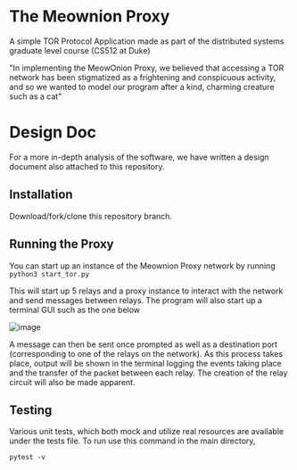 # The Meownion Proxy
A simple TOR Protocol Application made as part of the distributed systems graduate level course (CS512 at Duke)

"In implementing the MeowOnion Proxy, we believed that accessing a TOR network has been stigmatized as a frightening and conspicuous activity, and so we wanted to model our program after a kind, charming creature such as a cat"

# Design Doc

For a more in-depth analysis of the software, we have written a design document also attached to this repository.

## Installation

Download/fork/clone this repository branch. 

## Running the Proxy

You can start up an instance of the Meownion Proxy network by running 
`python3 start_tor.py`

This will start up 5 relays and a proxy instance to interact with the network and send messages between relays. The program will also start up a terminal GUI such as the one below 

![image](https://github.com/user-attachments/assets/af0d1556-74a1-4a59-9a73-5a7dce4258ca)

A message can then be sent once prompted as well as a destination port (corresponding to one of the relays on the network). As this process takes place, output will be shown in the terminal logging the events taking place and the transfer of the packet between each relay. The creation of the relay circuit will also be made apparent.

## Testing
Various unit tests, which both mock and utilize real resources are available under the tests file. To run use this command
in the main directory,

`pytest -v`
